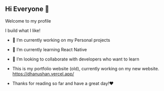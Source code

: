 ## Hi Everyone 👋

Welcome to my profile

I build what I like!

- 🔭 I’m currently working on my Personal projects
- 🌱 I’m currently learning React Native
- 👯 I’m looking to collaborate with developers who want to learn
- This is my portfolio website (old), currently working on my new website.
  https://dhanushan.vercel.app/
  
- Thanks for reading so far and have a great day!❤️ 
<!--
**DhanuV18/DhanuV18** is a ✨ _special_ ✨ repository because its `README.md` (this file) appears on your GitHub profile.

Here are some ideas to get you started:

- 🔭 I’m currently working on ...
- 🌱 I’m currently learning ...
- 👯 I’m looking to collaborate on ...
- 🤔 I’m looking for help with ...
- 💬 Ask me about ...
- 📫 How to reach me: ...
- 😄 Pronouns: ...
- ⚡ Fun fact: ...
-->

